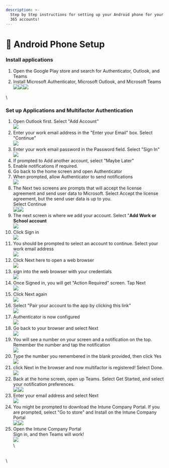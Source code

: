 ```yaml
---
description: >-
  Step by Step instructions for setting up your Android phone for your Microsoft
  365 accounts!
---
```


# 📱 Android Phone Setup

### Install applications

1. Open the Google Play store and search for Authenticator, Outlook, and Teams
2. Install Microsoft Authenticator, Microsoft Outlook, and Microsoft Teams\
   ![](<../../../../.gitbook/assets/image (1) (1) (1) (1).png>)![](<../../../../.gitbook/assets/image (1) (1) (1) (1) (1).png>)![](<../../../../.gitbook/assets/image (2) (1) (1) (1).png>)

\


###

### Set up Applications and Multifactor Authentication

1. Open Outlook first. Select "Add Account"\
   ![](<../../../../.gitbook/assets/image (3) (1) (1) (1).png>)
2. Enter your work email address in the "Enter your Email" box. Select "Continue"\
   ![](<../../../../.gitbook/assets/image (4) (1) (1).png>)
3. Enter your work email password in the Password field. Select "Sign In"\
   ![](<../../../../.gitbook/assets/image (5) (1).png>)
4. If prompted to Add another account, select "Maybe Later"
5. Enable notifications if required.
6. Go back to the home screen and open Authenticator
7. When prompted, allow Authenticator to send notifications\
   ![](<../../../../.gitbook/assets/image (50).png>)
8. The Next two screens are prompts that will accept the license agreement and send user data to Microsoft. Select Accept the license agreement, but the send user data is up to you.\
   Select Continue\
   ![](<../../../../.gitbook/assets/image (51).png>)![](<../../../../.gitbook/assets/image (52).png>)
9. The next screen is where we add your account. Select "**Add Work or School account**\
   ![](<../../../../.gitbook/assets/image (53).png>)
10. Click Sign in\
    ![](<../../../../.gitbook/assets/image (54).png>)
11. You should be prompted to select an account to continue. Select your work email address\
    ![](<../../../../.gitbook/assets/image (55).png>)
12. Click Next here to open a web browser\
    ![](<../../../../.gitbook/assets/image (56).png>)
13. sign into the web browser with your credentials\
    ![](<../../../../.gitbook/assets/image (57).png>)
14. Once Signed in, you will get "Action Required" screen. Tap Next\
    ![](<../../../../.gitbook/assets/image (58).png>)
15. Click Next again\
    ![](<../../../../.gitbook/assets/image (59).png>)
16. Select "Pair your account to the app by clicking this link"\
    ![](<../../../../.gitbook/assets/image (60).png>)
17. Authenticator is now configured\
    ![](<../../../../.gitbook/assets/image (61).png>)
18. Go back to your browser and select Next\
    ![](<../../../../.gitbook/assets/image (62).png>)
19. You will see a number on your screen and a notification on the top. Remember the number and tap the notification\
    ![](<../../../../.gitbook/assets/image (63).png>)
20. Type the number you remembered in the blank provided, then click Yes\
    ![](<../../../../.gitbook/assets/image (64).png>)
21. click Next in the browser and now multifactor is registered! Select Done.\
    ![](<../../../../.gitbook/assets/image (65).png>)
22. Back at the home screen, open up Teams. Select Get Started, and select your notification preferences.\
    ![](<../../../../.gitbook/assets/image (66).png>)![](<../../../../.gitbook/assets/image (67).png>)
23. Enter your email address and select Next\
    ![](<../../../../.gitbook/assets/image (68).png>)
24. You might be prompted to download the Intune Company Portal. If you are prompted, select "Go to store" and Install on the Intune Company Portal\
    ![](<../../../../.gitbook/assets/image (69).png>)![](<../../../../.gitbook/assets/image (70).png>)
25. Open the Intune Company Portal\
    Sign in, and then Teams will work!\
    ![](<../../../../.gitbook/assets/image (71).png>)\
    \


\
\
